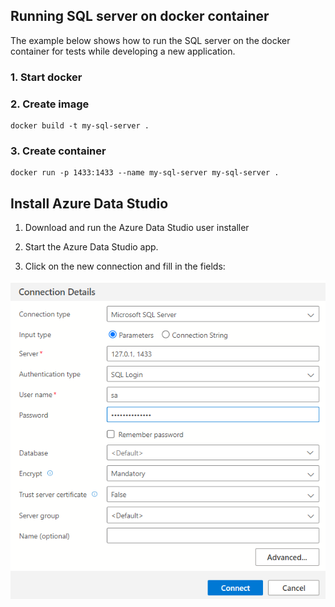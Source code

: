 ## Running SQL server on docker container

The example below shows how to run the SQL server on the docker container for tests while developing a new application.

### 1. Start docker
### 2. Create image

```
docker build -t my-sql-server .
```
### 3. Create container

```
docker run -p 1433:1433 --name my-sql-server my-sql-server .
```

## Install Azure Data Studio

1. Download and run the Azure Data Studio user installer

1. Start the Azure Data Studio app.

1. Click on the new connection and fill in the fields:

![Texto Alternativo](doc/azuredatastudio.png)

